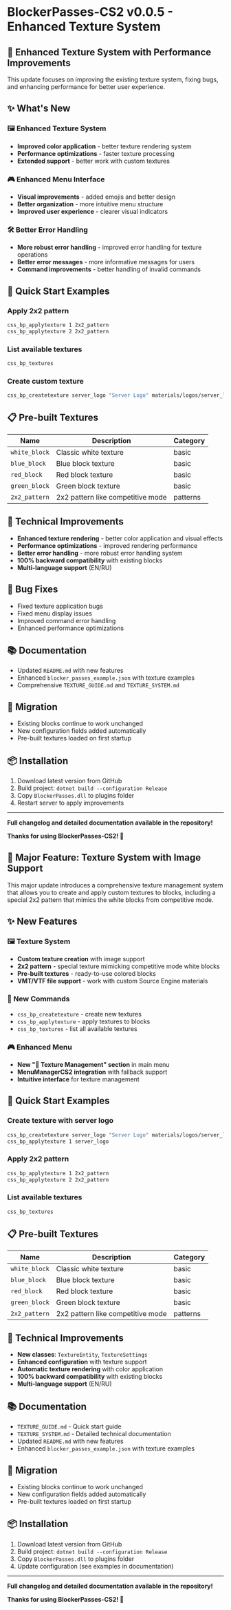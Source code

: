 # BlockerPasses-CS2 v0.0.5 - Enhanced Texture System

## 🎨 Enhanced Texture System with Performance Improvements

This update focuses on improving the existing texture system, fixing bugs, and enhancing performance for better user experience.

## ✨ What's New

### 🖼️ Enhanced Texture System
- **Improved color application** - better texture rendering system
- **Performance optimizations** - faster texture processing
- **Extended support** - better work with custom textures

### 🎮 Enhanced Menu Interface
- **Visual improvements** - added emojis and better design
- **Better organization** - more intuitive menu structure
- **Improved user experience** - clearer visual indicators

### 🛠️ Better Error Handling
- **More robust error handling** - improved error handling for texture operations
- **Better error messages** - more informative messages for users
- **Command improvements** - better handling of invalid commands

## 🚀 Quick Start Examples

### Apply 2x2 pattern
```bash
css_bp_applytexture 1 2x2_pattern
css_bp_applytexture 2 2x2_pattern
```

### List available textures
```bash
css_bp_textures
```

### Create custom texture
```bash
css_bp_createtexture server_logo "Server Logo" materials/logos/server_logo.vmt branding
```

## 📋 Pre-built Textures

| Name | Description | Category |
|------|-------------|----------|
| `white_block` | Classic white texture | basic |
| `blue_block` | Blue block texture | basic |
| `red_block` | Red block texture | basic |
| `green_block` | Green block texture | basic |
| `2x2_pattern` | 2x2 pattern like competitive mode | patterns |

## 🔧 Technical Improvements

- **Enhanced texture rendering** - better color application and visual effects
- **Performance optimizations** - improved rendering performance
- **Better error handling** - more robust error handling system
- **100% backward compatibility** with existing blocks
- **Multi-language support** (EN/RU)

## 🐛 Bug Fixes

- Fixed texture application bugs
- Fixed menu display issues
- Improved command error handling
- Enhanced performance optimizations

## 📚 Documentation

- Updated `README.md` with new features
- Enhanced `blocker_passes_example.json` with texture examples
- Comprehensive `TEXTURE_GUIDE.md` and `TEXTURE_SYSTEM.md`

## 🔄 Migration

- Existing blocks continue to work unchanged
- New configuration fields added automatically
- Pre-built textures loaded on first startup

## 📦 Installation

1. Download latest version from GitHub
2. Build project: `dotnet build --configuration Release`
3. Copy `BlockerPasses.dll` to plugins folder
4. Restart server to apply improvements

---

**Full changelog and detailed documentation available in the repository!**

**Thanks for using BlockerPasses-CS2! 🎉**

## 🎨 Major Feature: Texture System with Image Support

This major update introduces a comprehensive texture management system that allows you to create and apply custom textures to blocks, including a special 2x2 pattern that mimics the white blocks from competitive mode.

## ✨ New Features

### 🖼️ Texture System
- **Custom texture creation** with image support
- **2x2 pattern** - special texture mimicking competitive mode white blocks
- **Pre-built textures** - ready-to-use colored blocks
- **VMT/VTF file support** - work with custom Source Engine materials

### 🎯 New Commands
- `css_bp_createtexture` - create new textures
- `css_bp_applytexture` - apply textures to blocks
- `css_bp_textures` - list all available textures

### 🎮 Enhanced Menu
- **New "🎨 Texture Management" section** in main menu
- **MenuManagerCS2 integration** with fallback support
- **Intuitive interface** for texture management

## 🚀 Quick Start Examples

### Create texture with server logo
```bash
css_bp_createtexture server_logo "Server Logo" materials/logos/server_logo.vmt branding
css_bp_applytexture 1 server_logo
```

### Apply 2x2 pattern
```bash
css_bp_applytexture 1 2x2_pattern
css_bp_applytexture 2 2x2_pattern
```

### List available textures
```bash
css_bp_textures
```

## 📋 Pre-built Textures

| Name | Description | Category |
|------|-------------|----------|
| `white_block` | Classic white texture | basic |
| `blue_block` | Blue block texture | basic |
| `red_block` | Red block texture | basic |
| `green_block` | Green block texture | basic |
| `2x2_pattern` | 2x2 pattern like competitive mode | patterns |

## 🔧 Technical Improvements

- **New classes**: `TextureEntity`, `TextureSettings`
- **Enhanced configuration** with texture support
- **Automatic texture rendering** with color application
- **100% backward compatibility** with existing blocks
- **Multi-language support** (EN/RU)

## 📚 Documentation

- `TEXTURE_GUIDE.md` - Quick start guide
- `TEXTURE_SYSTEM.md` - Detailed technical documentation
- Updated `README.md` with new features
- Enhanced `blocker_passes_example.json` with texture examples

## 🔄 Migration

- Existing blocks continue to work unchanged
- New configuration fields added automatically
- Pre-built textures loaded on first startup

## 📦 Installation

1. Download latest version from GitHub
2. Build project: `dotnet build --configuration Release`
3. Copy `BlockerPasses.dll` to plugins folder
4. Update configuration (see examples in documentation)

---

**Full changelog and detailed documentation available in the repository!**

**Thanks for using BlockerPasses-CS2! 🎉**
